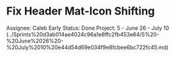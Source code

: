 # Fix Header Mat-Icon Shifting

Assignee: Caleb Early
Status: Done
Project: 5 - June 26 - July 10 (../Sprints%20d3ab014ae4024c96a1e8ffc2fb453e64/5%20-%20June%2026%20-%20July%2010%20e44d54d69e034f9e8fcbee6bc722fc45.md)